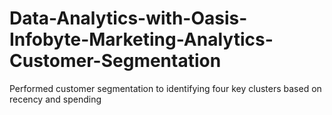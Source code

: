 # Data-Analytics-with-Oasis-Infobyte-Marketing-Analytics-Customer-Segmentation
Performed customer segmentation to identifying four key clusters based on recency and spending
